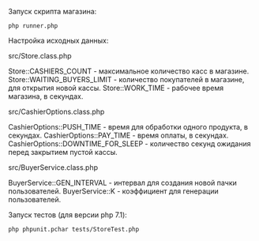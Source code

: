 Запуск скрипта магазина:

`php runner.php`

Настройка исходных данных:

src/Store.class.php

Store::CASHIERS_COUNT - максимальное количество касс в магазине.
Store::WAITING_BUYERS_LIMIT - количество покупателей в магазине, для открытия новой кассы.
Store::WORK_TIME - рабочее время магазина, в секундах.

src/CashierOptions.class.php

CashierOptions::PUSH_TIME - время для обработки одного продукта, в секундах.
CashierOptions::PAY_TIME - время оплаты, в секундах.
CashierOptions::DOWNTIME_FOR_SLEEP - количество секунд ожидания перед закрытием пустой кассы.

src/BuyerService.class.php

BuyerService::GEN_INTERVAL - интервал для создания новой пачки пользователей.
BuyerService::K - коэффициент для генерации пользователей.


Запуск тестов (для версии php 7.1):

`php phpunit.pchar tests/StoreTest.php`
